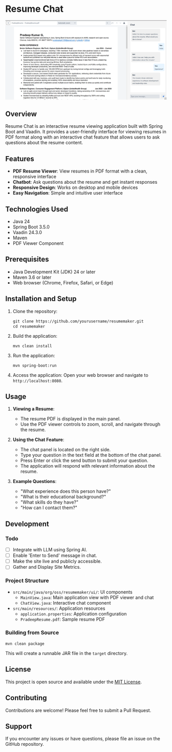 # Resume Chat

![Site Screenshot](assets/img.png)

## Overview

Resume Chat is an interactive resume viewing application built with Spring Boot and Vaadin. It provides a user-friendly interface for viewing resumes in PDF format along with an interactive chat feature that allows users to ask questions about the resume content.

## Features

- **PDF Resume Viewer**: View resumes in PDF format with a clean, responsive interface
- **Chatbot**: Ask questions about the resume and get instant responses
- **Responsive Design**: Works on desktop and mobile devices
- **Easy Navigation**: Simple and intuitive user interface

## Technologies Used

- Java 24
- Spring Boot 3.5.0
- Vaadin 24.3.0
- Maven
- PDF Viewer Component

## Prerequisites

- Java Development Kit (JDK) 24 or later
- Maven 3.6 or later
- Web browser (Chrome, Firefox, Safari, or Edge)

## Installation and Setup

1. Clone the repository:
   ```
   git clone https://github.com/yourusername/resumemaker.git
   cd resumemaker
   ```

2. Build the application:
   ```
   mvn clean install
   ```

3. Run the application:
   ```
   mvn spring-boot:run
   ```

4. Access the application:
   Open your web browser and navigate to `http://localhost:8080`.

## Usage

1. **Viewing a Resume**:
   - The resume PDF is displayed in the main panel.
   - Use the PDF viewer controls to zoom, scroll, and navigate through the resume.

2. **Using the Chat Feature**:
   - The chat panel is located on the right side.
   - Type your question in the text field at the bottom of the chat panel.
   - Press Enter or click the send button to submit your question.
   - The application will respond with relevant information about the resume.

3. **Example Questions**:
   - "What experience does this person have?"
   - "What is their educational background?"
   - "What skills do they have?"
   - "How can I contact them?"

## Development

### Todo
- [ ] Integrate with LLM using Spring AI.
- [ ] Enable 'Enter to Send' message in chat.
- [ ] Make the site live and publicly accessible.
- [ ] Gather and Display Site Metrics.

### Project Structure

- `src/main/java/org/oss/resumemaker/ui/`: UI components
  - `MainView.java`: Main application view with PDF viewer and chat
  - `ChatView.java`: Interactive chat component
- `src/main/resources/`: Application resources
  - `application.properties`: Application configuration
  - `PradeepResume.pdf`: Sample resume PDF

### Building from Source

```
mvn clean package
```

This will create a runnable JAR file in the `target` directory.

## License

This project is open source and available under the [MIT License](LICENSE).

## Contributing

Contributions are welcome! Please feel free to submit a Pull Request.

## Support

If you encounter any issues or have questions, please file an issue on the GitHub repository.
